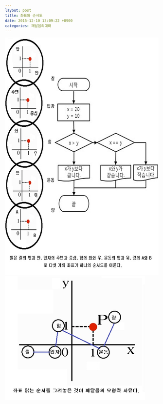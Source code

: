 ```yaml
---
layout: post
title: 좌표와 순서도
date: 2015-12-10 13:09:22 +0900
categories: 깨달음의대화
---
```





<img src="files/attach/images/198/652/646/96.jpg" alt="96.jpg" width="647" height="778" /> 

  



<img src="files/attach/images/198/652/646/97.jpg" alt="97.jpg" width="459" height="407" />